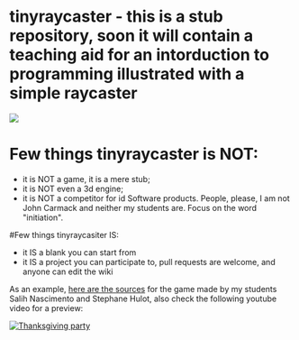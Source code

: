 # tinyraycaster - this is a stub repository, soon it will contain a teaching aid for an intorduction to programming illustrated with a simple raycaster

![](https://raw.githubusercontent.com/ssloy/tinyraycaster/master/doc/016.png)

# Few things tinyraycaster is NOT:
* it is NOT a game, it is a mere stub;
* it is NOT even a 3d engine;
* it is NOT a competitor for id Software products. People, please, I am not John Carmack and neither my students are. Focus on the word "initiation".

#Few things tinyraycasiter IS:
* it IS a blank you can start from
* it IS a project you can participate to, pull requests are welcome, and anyone can edit the wiki

As an example, [here are the sources](https://github.com/stephane-hulot/thanksgiving-party) for the game made by my students Salih Nascimento and Stephane Hulot, also check the following youtube video for a preview:

[![Thanksgiving party](https://img.youtube.com/vi/Ekomnk1eNFU/0.jpg)](https://www.youtube.com/watch?v=Ekomnk1eNFU)

